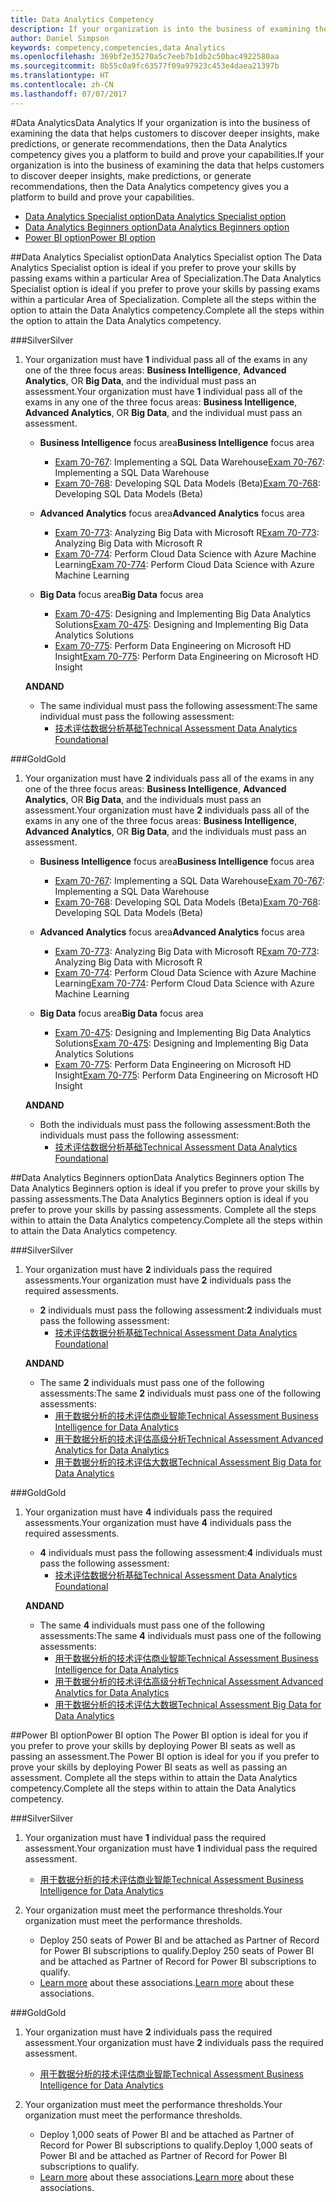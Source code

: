```yaml
---
title: Data Analytics Competency
description: If your organization is into the business of examining the data that helps customers to discover deeper insights, make predictions, or generate recommendations, then the Data Analytics competency gives you a platform to build and prove your capabilities.
author: Daniel Simpson
keywords: competency,competencies,data Analytics
ms.openlocfilehash: 369bf2e35270a5c7eeb7b1db2c50bac4922580aa
ms.sourcegitcommit: 8b55c0a9fc63577f09a97923c453e4daea21397b
ms.translationtype: HT
ms.contentlocale: zh-CN
ms.lasthandoff: 07/07/2017
---
```

#<a name="data-analytics"></a><span data-ttu-id="cec2d-104">Data Analytics</span><span class="sxs-lookup"><span data-stu-id="cec2d-104">Data Analytics</span></span>
<span data-ttu-id="cec2d-105">If your organization is into the business of examining the data that helps customers to discover deeper insights, make predictions, or generate recommendations, then the Data Analytics competency gives you a platform to build and prove your capabilities.</span><span class="sxs-lookup"><span data-stu-id="cec2d-105">If your organization is into the business of examining the data that helps customers to discover deeper insights, make predictions, or generate recommendations, then the Data Analytics competency gives you a platform to build and prove your capabilities.</span></span>

- [<span data-ttu-id="cec2d-106">Data Analytics Specialist option</span><span class="sxs-lookup"><span data-stu-id="cec2d-106">Data Analytics Specialist option</span></span>](#data-analytics-specialist-option)
- [<span data-ttu-id="cec2d-107">Data Analytics Beginners option</span><span class="sxs-lookup"><span data-stu-id="cec2d-107">Data Analytics Beginners option</span></span>](#data-analytics-beginners-option)
- [<span data-ttu-id="cec2d-108">Power BI option</span><span class="sxs-lookup"><span data-stu-id="cec2d-108">Power BI option</span></span>](#power-bi-option)

##<a name="data-analytics-specialist-option"></a><span data-ttu-id="cec2d-109">Data Analytics Specialist option</span><span class="sxs-lookup"><span data-stu-id="cec2d-109">Data Analytics Specialist option</span></span>
<span data-ttu-id="cec2d-110">The Data Analytics Specialist option is ideal if you prefer to prove your skills by passing exams within a particular Area of Specialization.</span><span class="sxs-lookup"><span data-stu-id="cec2d-110">The Data Analytics Specialist option is ideal if you prefer to prove your skills by passing exams within a particular Area of Specialization.</span></span> <span data-ttu-id="cec2d-111">Complete all the steps within the option to attain the Data Analytics competency.</span><span class="sxs-lookup"><span data-stu-id="cec2d-111">Complete all the steps within the option to attain the Data Analytics competency.</span></span>

###<a name="silver"></a><span data-ttu-id="cec2d-112">Silver</span><span class="sxs-lookup"><span data-stu-id="cec2d-112">Silver</span></span>
1. <span data-ttu-id="cec2d-113">Your organization must have **1** individual pass all of the exams in any one of the three focus areas: **Business Intelligence**, **Advanced Analytics**, OR **Big Data**, and the individual must pass an assessment.</span><span class="sxs-lookup"><span data-stu-id="cec2d-113">Your organization must have **1** individual pass all of the exams in any one of the three focus areas: **Business Intelligence**, **Advanced Analytics**, OR **Big Data**, and the individual must pass an assessment.</span></span>

    - <span data-ttu-id="cec2d-114">**Business Intelligence** focus area</span><span class="sxs-lookup"><span data-stu-id="cec2d-114">**Business Intelligence** focus area</span></span>
        - <span data-ttu-id="cec2d-115">[Exam 70-767](https://www.microsoft.com/en-us/learning/exam-70-767.aspx): Implementing a SQL Data Warehouse</span><span class="sxs-lookup"><span data-stu-id="cec2d-115">[Exam 70-767](https://www.microsoft.com/en-us/learning/exam-70-767.aspx): Implementing a SQL Data Warehouse</span></span> 
        - <span data-ttu-id="cec2d-116">[Exam 70-768](https://www.microsoft.com/en-us/learning/exam-70-768.aspx): Developing SQL Data Models (Beta)</span><span class="sxs-lookup"><span data-stu-id="cec2d-116">[Exam 70-768](https://www.microsoft.com/en-us/learning/exam-70-768.aspx): Developing SQL Data Models (Beta)</span></span>

    - <span data-ttu-id="cec2d-117">**Advanced Analytics** focus area</span><span class="sxs-lookup"><span data-stu-id="cec2d-117">**Advanced Analytics** focus area</span></span>
        - <span data-ttu-id="cec2d-118">[Exam 70-773](https://www.microsoft.com/en-us/learning/exam-70-773.aspx): Analyzing Big Data with Microsoft R</span><span class="sxs-lookup"><span data-stu-id="cec2d-118">[Exam 70-773](https://www.microsoft.com/en-us/learning/exam-70-773.aspx): Analyzing Big Data with Microsoft R</span></span>
        - <span data-ttu-id="cec2d-119">[Exam 70-774](https://www.microsoft.com/en-us/learning/exam-70-774.aspx): Perform Cloud Data Science with Azure Machine Learning</span><span class="sxs-lookup"><span data-stu-id="cec2d-119">[Exam 70-774](https://www.microsoft.com/en-us/learning/exam-70-774.aspx): Perform Cloud Data Science with Azure Machine Learning</span></span>

    - <span data-ttu-id="cec2d-120">**Big Data** focus area</span><span class="sxs-lookup"><span data-stu-id="cec2d-120">**Big Data** focus area</span></span>
        - <span data-ttu-id="cec2d-121">[Exam 70-475](https://www.microsoft.com/en-us/learning/exam-70-475.aspx): Designing and Implementing Big Data Analytics Solutions</span><span class="sxs-lookup"><span data-stu-id="cec2d-121">[Exam 70-475](https://www.microsoft.com/en-us/learning/exam-70-475.aspx): Designing and Implementing Big Data Analytics Solutions</span></span>
        - <span data-ttu-id="cec2d-122">[Exam 70-775](https://www.microsoft.com/en-us/learning/exam-70-775.aspx): Perform Data Engineering on Microsoft HD Insight</span><span class="sxs-lookup"><span data-stu-id="cec2d-122">[Exam 70-775](https://www.microsoft.com/en-us/learning/exam-70-775.aspx): Perform Data Engineering on Microsoft HD Insight</span></span>

    **<span data-ttu-id="cec2d-123">AND</span><span class="sxs-lookup"><span data-stu-id="cec2d-123">AND</span></span>**

    - <span data-ttu-id="cec2d-124">The same individual must pass the following assessment:</span><span class="sxs-lookup"><span data-stu-id="cec2d-124">The same individual must pass the following assessment:</span></span>
        - [<span data-ttu-id="cec2d-125">技术评估数据分析基础</span><span class="sxs-lookup"><span data-stu-id="cec2d-125">Technical Assessment Data Analytics Foundational</span></span>](https://partneruniversity.microsoft.com/?whr=uri:MicrosoftAccount&courseId=14356&scoId=w5Ubm2ygB_4304778676)

###<a name="gold"></a><span data-ttu-id="cec2d-126">Gold</span><span class="sxs-lookup"><span data-stu-id="cec2d-126">Gold</span></span>
1. <span data-ttu-id="cec2d-127">Your organization must have **2** individuals pass all of the exams in any one of the three focus areas: **Business Intelligence**, **Advanced Analytics**, OR **Big Data**, and the individuals must pass an assessment.</span><span class="sxs-lookup"><span data-stu-id="cec2d-127">Your organization must have **2** individuals pass all of the exams in any one of the three focus areas: **Business Intelligence**, **Advanced Analytics**, OR **Big Data**, and the individuals must pass an assessment.</span></span>

    - <span data-ttu-id="cec2d-128">**Business Intelligence** focus area</span><span class="sxs-lookup"><span data-stu-id="cec2d-128">**Business Intelligence** focus area</span></span>
        - <span data-ttu-id="cec2d-129">[Exam 70-767](https://www.microsoft.com/en-us/learning/exam-70-767.aspx): Implementing a SQL Data Warehouse</span><span class="sxs-lookup"><span data-stu-id="cec2d-129">[Exam 70-767](https://www.microsoft.com/en-us/learning/exam-70-767.aspx): Implementing a SQL Data Warehouse</span></span> 
        - <span data-ttu-id="cec2d-130">[Exam 70-768](https://www.microsoft.com/en-us/learning/exam-70-768.aspx): Developing SQL Data Models (Beta)</span><span class="sxs-lookup"><span data-stu-id="cec2d-130">[Exam 70-768](https://www.microsoft.com/en-us/learning/exam-70-768.aspx): Developing SQL Data Models (Beta)</span></span>

    - <span data-ttu-id="cec2d-131">**Advanced Analytics** focus area</span><span class="sxs-lookup"><span data-stu-id="cec2d-131">**Advanced Analytics** focus area</span></span>
        - <span data-ttu-id="cec2d-132">[Exam 70-773](https://www.microsoft.com/en-us/learning/exam-70-773.aspx): Analyzing Big Data with Microsoft R</span><span class="sxs-lookup"><span data-stu-id="cec2d-132">[Exam 70-773](https://www.microsoft.com/en-us/learning/exam-70-773.aspx): Analyzing Big Data with Microsoft R</span></span>
        - <span data-ttu-id="cec2d-133">[Exam 70-774](https://www.microsoft.com/en-us/learning/exam-70-774.aspx): Perform Cloud Data Science with Azure Machine Learning</span><span class="sxs-lookup"><span data-stu-id="cec2d-133">[Exam 70-774](https://www.microsoft.com/en-us/learning/exam-70-774.aspx): Perform Cloud Data Science with Azure Machine Learning</span></span>

    - <span data-ttu-id="cec2d-134">**Big Data** focus area</span><span class="sxs-lookup"><span data-stu-id="cec2d-134">**Big Data** focus area</span></span>
        - <span data-ttu-id="cec2d-135">[Exam 70-475](https://www.microsoft.com/en-us/learning/exam-70-475.aspx): Designing and Implementing Big Data Analytics Solutions</span><span class="sxs-lookup"><span data-stu-id="cec2d-135">[Exam 70-475](https://www.microsoft.com/en-us/learning/exam-70-475.aspx): Designing and Implementing Big Data Analytics Solutions</span></span>
        - <span data-ttu-id="cec2d-136">[Exam 70-775](https://www.microsoft.com/en-us/learning/exam-70-775.aspx): Perform Data Engineering on Microsoft HD Insight</span><span class="sxs-lookup"><span data-stu-id="cec2d-136">[Exam 70-775](https://www.microsoft.com/en-us/learning/exam-70-775.aspx): Perform Data Engineering on Microsoft HD Insight</span></span>

    **<span data-ttu-id="cec2d-137">AND</span><span class="sxs-lookup"><span data-stu-id="cec2d-137">AND</span></span>**

    - <span data-ttu-id="cec2d-138">Both the individuals must pass the following assessment:</span><span class="sxs-lookup"><span data-stu-id="cec2d-138">Both the individuals must pass the following assessment:</span></span> 
        - [<span data-ttu-id="cec2d-139">技术评估数据分析基础</span><span class="sxs-lookup"><span data-stu-id="cec2d-139">Technical Assessment Data Analytics Foundational</span></span>](https://partneruniversity.microsoft.com/?whr=uri:MicrosoftAccount&courseId=14356&scoId=w5Ubm2ygB_4304778676)

##<a name="data-analytics-beginners-option"></a><span data-ttu-id="cec2d-140">Data Analytics Beginners option</span><span class="sxs-lookup"><span data-stu-id="cec2d-140">Data Analytics Beginners option</span></span>
<span data-ttu-id="cec2d-141">The Data Analytics Beginners option is ideal if you prefer to prove your skills by passing assessments.</span><span class="sxs-lookup"><span data-stu-id="cec2d-141">The Data Analytics Beginners option is ideal if you prefer to prove your skills by passing assessments.</span></span> <span data-ttu-id="cec2d-142">Complete all the steps within to attain the Data Analytics competency.</span><span class="sxs-lookup"><span data-stu-id="cec2d-142">Complete all the steps within to attain the Data Analytics competency.</span></span>

###<a name="silver"></a><span data-ttu-id="cec2d-143">Silver</span><span class="sxs-lookup"><span data-stu-id="cec2d-143">Silver</span></span>
1. <span data-ttu-id="cec2d-144">Your organization must have **2** individuals pass the required assessments.</span><span class="sxs-lookup"><span data-stu-id="cec2d-144">Your organization must have **2** individuals pass the required assessments.</span></span>

    - <span data-ttu-id="cec2d-145">**2** individuals must pass the following assessment:</span><span class="sxs-lookup"><span data-stu-id="cec2d-145">**2** individuals must pass the following assessment:</span></span>
        - [<span data-ttu-id="cec2d-146">技术评估数据分析基础</span><span class="sxs-lookup"><span data-stu-id="cec2d-146">Technical Assessment Data Analytics Foundational</span></span>](https://partneruniversity.microsoft.com/?whr=uri:MicrosoftAccount&courseId=14356&scoId=w5Ubm2ygB_4304778676)

    **<span data-ttu-id="cec2d-147">AND</span><span class="sxs-lookup"><span data-stu-id="cec2d-147">AND</span></span>**

    - <span data-ttu-id="cec2d-148">The same **2** individuals must pass one of the following assessments:</span><span class="sxs-lookup"><span data-stu-id="cec2d-148">The same **2** individuals must pass one of the following assessments:</span></span>
        - [<span data-ttu-id="cec2d-149">用于数据分析的技术评估商业智能</span><span class="sxs-lookup"><span data-stu-id="cec2d-149">Technical Assessment Business Intelligence for Data Analytics</span></span>](https://partneruniversity.microsoft.com/?whr=uri:MicrosoftAccount&courseId=14350&scoId=u5YzfgigB_1504778676)
        - [<span data-ttu-id="cec2d-150">用于数据分析的技术评估高级分析</span><span class="sxs-lookup"><span data-stu-id="cec2d-150">Technical Assessment Advanced Analytics for Data Analytics</span></span>](https://partneruniversity.microsoft.com/?whr=uri:MicrosoftAccount&courseId=10275&scoId=bweuuySgB_3904778676)
        - [<span data-ttu-id="cec2d-151">用于数据分析的技术评估大数据</span><span class="sxs-lookup"><span data-stu-id="cec2d-151">Technical Assessment Big Data for Data Analytics</span></span>](https://partneruniversity.microsoft.com/?whr=uri:MicrosoftAccount&courseId=14349&scoId=qb5OGFigB_6604778676)

###<a name="gold"></a><span data-ttu-id="cec2d-152">Gold</span><span class="sxs-lookup"><span data-stu-id="cec2d-152">Gold</span></span>
1. <span data-ttu-id="cec2d-153">Your organization must have **4** individuals pass the required assessments.</span><span class="sxs-lookup"><span data-stu-id="cec2d-153">Your organization must have **4** individuals pass the required assessments.</span></span>

    - <span data-ttu-id="cec2d-154">**4** individuals must pass the following assessment:</span><span class="sxs-lookup"><span data-stu-id="cec2d-154">**4** individuals must pass the following assessment:</span></span>
        - [<span data-ttu-id="cec2d-155">技术评估数据分析基础</span><span class="sxs-lookup"><span data-stu-id="cec2d-155">Technical Assessment Data Analytics Foundational</span></span> ](https://partneruniversity.microsoft.com/?whr=uri:MicrosoftAccount&courseId=14356&scoId=w5Ubm2ygB_4304778676)

    **<span data-ttu-id="cec2d-156">AND</span><span class="sxs-lookup"><span data-stu-id="cec2d-156">AND</span></span>**

    - <span data-ttu-id="cec2d-157">The same **4** individuals must pass one of the following assessments:</span><span class="sxs-lookup"><span data-stu-id="cec2d-157">The same **4** individuals must pass one of the following assessments:</span></span>
        - [<span data-ttu-id="cec2d-158">用于数据分析的技术评估商业智能</span><span class="sxs-lookup"><span data-stu-id="cec2d-158">Technical Assessment Business Intelligence for Data Analytics</span></span>](https://partneruniversity.microsoft.com/?whr=uri:MicrosoftAccount&courseId=14350&scoId=u5YzfgigB_1504778676)
        - [<span data-ttu-id="cec2d-159">用于数据分析的技术评估高级分析</span><span class="sxs-lookup"><span data-stu-id="cec2d-159">Technical Assessment Advanced Analytics for Data Analytics</span></span>](https://partneruniversity.microsoft.com/?whr=uri:MicrosoftAccount&courseId=10275&scoId=bweuuySgB_3904778676)
        - [<span data-ttu-id="cec2d-160">用于数据分析的技术评估大数据</span><span class="sxs-lookup"><span data-stu-id="cec2d-160">Technical Assessment Big Data for Data Analytics</span></span>](https://partneruniversity.microsoft.com/?whr=uri:MicrosoftAccount&courseId=14349&scoId=qb5OGFigB_6604778676)

##<a name="power-bi-option"></a><span data-ttu-id="cec2d-161">Power BI option</span><span class="sxs-lookup"><span data-stu-id="cec2d-161">Power BI option</span></span>
<span data-ttu-id="cec2d-162">The Power BI option is ideal for you if you prefer to prove your skills by deploying Power BI seats as well as passing an assessment.</span><span class="sxs-lookup"><span data-stu-id="cec2d-162">The Power BI option is ideal for you if you prefer to prove your skills by deploying Power BI seats as well as passing an assessment.</span></span> <span data-ttu-id="cec2d-163">Complete all the steps within to attain the Data Analytics competency.</span><span class="sxs-lookup"><span data-stu-id="cec2d-163">Complete all the steps within to attain the Data Analytics competency.</span></span>

###<a name="silver"></a><span data-ttu-id="cec2d-164">Silver</span><span class="sxs-lookup"><span data-stu-id="cec2d-164">Silver</span></span>

1. <span data-ttu-id="cec2d-165">Your organization must have **1** individual pass the required assessment.</span><span class="sxs-lookup"><span data-stu-id="cec2d-165">Your organization must have **1** individual pass the required assessment.</span></span>

    - [<span data-ttu-id="cec2d-166">用于数据分析的技术评估商业智能</span><span class="sxs-lookup"><span data-stu-id="cec2d-166">Technical Assessment Business Intelligence for Data Analytics</span></span>](https://partneruniversity.microsoft.com/?whr=uri:MicrosoftAccount&courseId=14350&scoId=u5YzfgigB_1504778676)
  
2. <span data-ttu-id="cec2d-167">Your organization must meet the performance thresholds.</span><span class="sxs-lookup"><span data-stu-id="cec2d-167">Your organization must meet the performance thresholds.</span></span>

    - <span data-ttu-id="cec2d-168">Deploy 250 seats of Power BI and be attached as Partner of Record for Power BI subscriptions to qualify.</span><span class="sxs-lookup"><span data-stu-id="cec2d-168">Deploy 250 seats of Power BI and be attached as Partner of Record for Power BI subscriptions to qualify.</span></span>
    - <span data-ttu-id="cec2d-169">[Learn more](https://partner.microsoft.com/en-us/membership/digital-partner-of-record) about these associations.</span><span class="sxs-lookup"><span data-stu-id="cec2d-169">[Learn more](https://partner.microsoft.com/en-us/membership/digital-partner-of-record) about these associations.</span></span>

###<a name="gold"></a><span data-ttu-id="cec2d-170">Gold</span><span class="sxs-lookup"><span data-stu-id="cec2d-170">Gold</span></span>
1. <span data-ttu-id="cec2d-171">Your organization must have **2** individuals pass the required assessment.</span><span class="sxs-lookup"><span data-stu-id="cec2d-171">Your organization must have **2** individuals pass the required assessment.</span></span>
    - [<span data-ttu-id="cec2d-172">用于数据分析的技术评估商业智能</span><span class="sxs-lookup"><span data-stu-id="cec2d-172">Technical Assessment Business Intelligence for Data Analytics</span></span>](https://partneruniversity.microsoft.com/?whr=uri:MicrosoftAccount&courseId=14350&scoId=u5YzfgigB_1504778676)
  
2. <span data-ttu-id="cec2d-173">Your organization must meet the performance thresholds.</span><span class="sxs-lookup"><span data-stu-id="cec2d-173">Your organization must meet the performance thresholds.</span></span>
    - <span data-ttu-id="cec2d-174">Deploy 1,000 seats of Power BI and be attached as Partner of Record for Power BI subscriptions to qualify.</span><span class="sxs-lookup"><span data-stu-id="cec2d-174">Deploy 1,000 seats of Power BI and be attached as Partner of Record for Power BI subscriptions to qualify.</span></span>
    - <span data-ttu-id="cec2d-175">[Learn more](https://partner.microsoft.com/en-us/membership/digital-partner-of-record) about these associations.</span><span class="sxs-lookup"><span data-stu-id="cec2d-175">[Learn more](https://partner.microsoft.com/en-us/membership/digital-partner-of-record) about these associations.</span></span>

